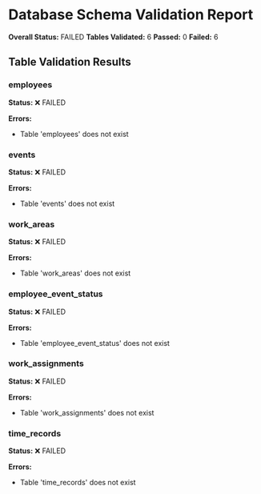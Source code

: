 # Database Schema Validation Report

**Overall Status:** FAILED
**Tables Validated:** 6
**Passed:** 0
**Failed:** 6

## Table Validation Results

### employees
**Status:** ❌ FAILED

**Errors:**
- Table 'employees' does not exist

### events
**Status:** ❌ FAILED

**Errors:**
- Table 'events' does not exist

### work_areas
**Status:** ❌ FAILED

**Errors:**
- Table 'work_areas' does not exist

### employee_event_status
**Status:** ❌ FAILED

**Errors:**
- Table 'employee_event_status' does not exist

### work_assignments
**Status:** ❌ FAILED

**Errors:**
- Table 'work_assignments' does not exist

### time_records
**Status:** ❌ FAILED

**Errors:**
- Table 'time_records' does not exist

